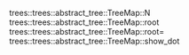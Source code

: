 trees::trees::abstract_tree::TreeMap::N
trees::trees::abstract_tree::TreeMap::root
trees::trees::abstract_tree::TreeMap::root=
trees::trees::abstract_tree::TreeMap::show_dot